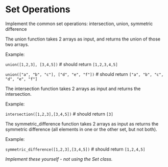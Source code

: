 # Set Operations
Implement the common set operations: intersection, union, symmetric difference

The union function takes 2 arrays as input, and returns the union of those two arrays.

Example:

`union([1,2,3], [3,4,5])`   # should return `[1,2,3,4,5]`

`union(["a", "b", "c"], ["d", "e", "f"])` # should return `["a", "b", "c", "d", "e", "f"]`

The intersection function takes 2 arrays as input and returns the intersection.

Example:

`intersection([1,2,3],[3,4,5])`  # should return `[3]`

The symmetric_difference function takes 2 arrays as input as returns the symmetric difference (all elements in one or the other set, but not both).

Example:

`symmetric_difference([1,2,3],[3,4,5])` # should return `[1,2,4,5]`

*Implement these yourself - not using the Set class.*